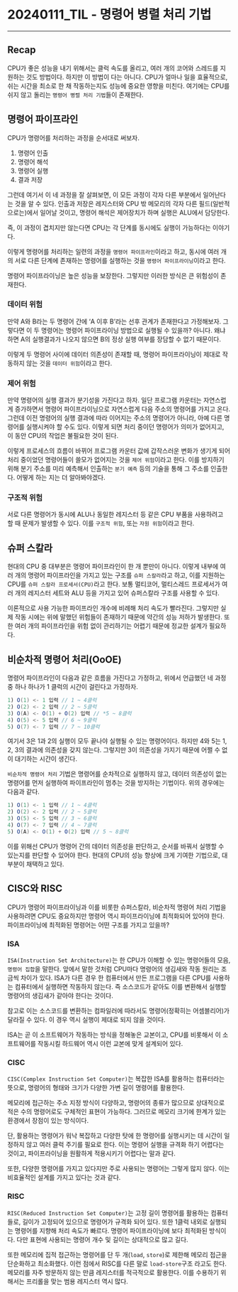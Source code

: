 # 20240111_TIL - 명령어 병렬 처리 기법

---

## Recap

CPU가 좋은 성능을 내기 위해서는 클럭 속도를 올리고, 여러 개의 코어와 스레드를 지원하는 것도 방법이다. 하지만 이 방법이 다는 아니다. CPU가 얼마나 일을 효율적으로, 쉬는 시간을 최소로 한 채 작동하는지도 성능에 중요한 영향을 미친다. 여기에는 CPU를 쉬지 않고 돌리는 `명령어 병렬 처리 기법`들이 존재한다.

## 명령어 파이프라인

CPU가 명령어를 처리하는 과정을 순서대로 써보자.

1. 명령어 인출
2. 명령어 해석
3. 명령어 실행
4. 결과 저장

그런데 여기서 이 네 과정을 잘 살펴보면, 이 모든 과정이 각자 다른 부분에서 일어난다는 것을 알 수 있다. 인출과 저장은 레지스터와 CPU 밖 메모리의 각자 다른 필드(일반적으로는)에서 일어날 것이고, 명령어 해석은 제어장치가 하며 실행은 ALU에서 담당한다. 

즉, 이 과정이 겹치지만 않는다면 CPU는 각 단계를 동시에도 실행이 가능하다는 이야기다.

이렇게 명령어를 처리하는 일련의 과정을 `명령어 파이프라인`이라고 하고, 동시에 여러 개의 서로 다른 단계에 존재하는 명령어를 실행하는 것을 `명령어 파이프라이닝`이라고 한다. 

명령어 파이프라이닝은 높은 성능을 보장한다. 그렇지만 이러한 방식은 큰 위험성이 존재한다.

### 데이터 위험

만약 A와 B라는 두 명령어 간에 ‘A 이후 B’라는 선후 관계가 존재한다고 가정해보자. 그렇다면 이 두 명령어는 명령어 파이프라이닝 방법으로 실행될 수 있을까? 아니다. 왜냐하면 A의 실행결과가 나오지 않으면 B의 정상 실행 여부를 장담할 수 없기 때문이다.

이렇게 두 명령어 사이에 데이터 의존성이 존재할 때, 명령어 파이프라이닝이 제대로 작동하지 않는 것을 `데이터 위험`이라고 한다.

### 제어 위험

만약 명령어의 실행 결과가 분기성을 가진다고 하자. 일단 프로그램 카운터는 자연스럽게 증가하면서 명령어 파이프라이닝으로 자연스럽게 다음 주소의 명령어를 가지고 온다. 그런데 이전 명령어의 실행 결과에 따라 이어지는 주소의 명령어가 아니라, 아예 다른 명령어를 실행시켜야 할 수도 있다. 이렇게 되면 처리 중이던 명령어가 의미가 없어지고, 이 동안 CPU의 작업은 불필요한 것이 된다.

이렇게 프로세스의 흐름이 바뀌어 프로그램 카운터 값에 갑작스러운 변화가 생기게 되어 처리 중이었던 명령어들이 쓸모가 없어지는 것을 `제어 위험`이라고 한다. 이를 방지하기 위해 분기 주소를 미리 예측해서 인출하는 `분기 예측` 등의 기술을 통해 그 주소를 인출한다. 어떻게 하는 지는 더 알아봐야겠다.

### 구조적 위험

서로 다른 명령어가 동시에 ALU나 동일한 레지스터 등 같은 CPU 부품을 사용하려고 할 때 문제가 발생할 수 있다. 이를 `구조적 위험`, 또는 `자원 위험`이라고 한다.

## 슈퍼 스칼라

현대의 CPU 중 대부분은 명령어 파이프라인이 한 개 뿐만이 아니다. 이렇게 내부에 여러 개의 명령어 파이프라인을 가지고 있는 구조를 `슈퍼 스칼라`라고 하고, 이를 지원하는 CPU를 `슈퍼 스칼라 프로세서(CPU)`라고 한다. 보통 멀티코어, 멀티스레드 프로세서가 여러 개의 레지스터 세트와 ALU 등을 가지고 있어 슈퍼스칼라 구조를 사용할 수 있다.

이론적으로 사용 가능한 파이프라인 개수에 비례해 처리 속도가 빨라진다. 그렇지만 실제 작동 시에는 위에 말했던 위험들이 존재하기 때문에 약간의 성능 저하가 발생한다. 또한 여러 개의 파이프라인을 위험 없이 관리하기는 어렵기 때문에 정교한 설계가 필요하다.

## 비순차적 명령어 처리(OoOE)

명령어 파이프라인이 다음과 같은 흐름을 가진다고 가정하고, 위에서 언급했던 네 과정 중 하나 하나가 1 클럭의 시간이 걸린다고 가정하자.

```java
1) O(1) <- 1 입력 // 1 ~ 4클럭
2) O(2) <- 2 입력 // 2 ~ 5클럭
3) O(A) <- O(1) + O(2) 입력 // *5 ~ 8클럭
4) O(5) <- 5 입력 // 6 ~ 9클럭
5) O(7) <- 7 입력 // 7 ~ 10클럭
```

여기서 3은 1과 2의 실행이 모두 끝나야 실행될 수 있는 명령어이다. 하지만 4와 5는 1, 2, 3의 결과에 의존성을 갖지 않는다. 그렇지만 3이 의존성을 가지기 때문에 어쩔 수 없이 대기하는 시간이 생긴다. 

`비순차적 명령어 처리` 기법은 명령어를 순차적으로 실행하지 않고, 데이터 의존성이 없는 명령어를 먼저 실행하여 파이프라인이 멈추는 것을 방지하는 기법이다. 위의 경우에는 다음과 같다.

```java
1) O(1) <- 1 입력 // 1 ~ 4클럭
2) O(2) <- 2 입력 // 2 ~ 5클럭
3) O(5) <- 5 입력 // 3 ~ 6클럭
4) O(7) <- 7 입력 // 4 ~ 7클럭
5) O(A) <- O(1) + O(2) 입력 // 5 ~ 8클럭
```

이를 위해선 CPU가 명령어 간의 데이터 의존성을 판단하고, 순서를 바꿔서 실행할 수 있는지를 판단할 수 있어야 한다. 현대의 CPU의 성능 향상에 크게 기여한 기법으로, 대부분이 채택하고 있다. 

## CISC와 RISC

CPU가 명령어 파이프라이닝과 이를 비롯한 슈퍼스칼라, 비순차적 명령어 처리 기법을 사용하려면 CPU도 중요하지만 명령어 역시 파이프라이닝에 최적화되어 있어야 한다. 파이프라이닝에 최적화된 명령어는 어떤 구조를 가지고 있을까?

### ISA

`ISA(Instruction Set Architecture)`는 한 CPU가 이해할 수 있는 명령어들의 모음, `명령어 집합`을 말한다. 앞에서 말한 것처럼 CPU마다 명령어의 생김새와 작동 원리는 조금씩 차이가 있다. ISA가 다른 경우 한 컴퓨터에서 만든 프로그램을 다른 CPU를 사용하는 컴퓨터에서 실행하면 작동하지 않는다. 즉 소스코드가 같아도 이를 변환해서 실행할 명령어의 생김새가 같아야 한다는 것이다. 

참고로 이는 소스코드를 변환하는 컴파일러에 따라서도 명령어(정확히는 어셈블리어)가 달라질 수 있다. 이 경우 역시 실행이 제대로 되지 않을 것이다.

ISA는 곧 이 소프트웨어가 작동하는 방식을 정해놓은 교본이고, CPU를 비롯해서 이 소프트웨어를 작동시킬 하드웨어 역시 이런 교본에 맞게 설계되어 있다. 

### CISC

`CISC(Complex Instruction Set Computer)`는 복잡한 ISA를 활용하는 컴퓨터라는 뜻으로, 명령어의 형태와 크기가 다양한 가변 길이 명령어를 활용한다. 

메모리에 접근하는 주소 지정 방식이 다양하고, 명령어의 종류가 많으므로 상대적으로 적은 수의 명령어로도 구체적인 표현이 가능하다. 그러므로 메모리 크기에 한계가 있는 환경에서 장점이 있는 방식이다.

단, 활용하는 명령어가 워낙 복잡하고 다양한 탓에 한 명령어를 실행시키는 데 시간이 일정하지 않고 여러 클럭 주기를 필요로 한다. 이는 명령어 실행을 규격화 하기 어렵다는 것이고, 파이프라이닝을 원활하게 적용시키기 어렵다는 말과 같다.

또한, 다양한 명령어를 가지고 있다지만 주로 사용되는 명령어는 그렇게 많지 않다. 이는 비효율적인 설계를 가지고 있다는 것과 같다.

 

### RISC

`RISC(Reduced Instruction Set Computer)`는 고정 길이 명령어를 활용하는 컴퓨터들로, 길이가 고정되어 있으므로 명령어가 규격화 되어 있다. 또한 1클럭 내외로 실행되는 명령어를 지향해 처리 속도가 빠르다. 명령어 파이프라이닝에 보다 최적화된 방식이다. 다만 표현에 사용되는 명령어 개수 및 길이는 상대적으로 많고 길다.

또한 메모리에 집적 접근하는 명령어를 단 두 개(`load`, `store`)로 제한해 메모리 접근을 단순화하고 최소화했다. 이런 점에서 RISC를 다른 말로 `load-store`구조 라고도 한다. 메모리를 자주 방문하지 않는 만큼 레지스터를 적극적으로 활용한다. 이를 수용하기 위해서는 프리롤을 맞는 범용 레지스터 역시 많다.